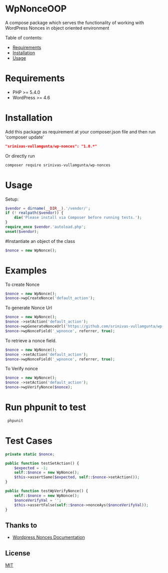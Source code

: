 # WpNonceOOP
A compose package which serves the functionality of working with WordPress Nonces in object oriented environment


Table of contents:
 * [Requirements](#requirements)
 * [Installation](#installation)
 * [Usage](#usage)

# Requirements

* PHP >= 5.4.0
* WordPress >= 4.6

# Installation

Add this package as requirement at your composer.json file and
then run 'composer update'

```json
"srinivas-vullamgunta/wp-nonces": "1.0.*"
```

Or directly run

```bash
composer require srinivas-vullamgunta/wp-nonces
```

# Usage

Setup:

```php
$vendor = dirname(__DIR__).'/vendor/';
if (! realpath($vendor)) {
    die('Please install via Composer before running tests.');
}
require_once $vendor.'autoload.php';
unset($vendor);
```

#Instantiate an object of the class

```php
$nonce = new WpNonce();
```
# Examples


To create Nonce 

```php
$nonce = new WpNonce();  
$nonce->wpCreateNonce('default_action');
```

To generate Nonce Url

```php
$nonce = new WpNonce(); 
$nonce ->setAction('default_action');
$nonce->wpGenerateNonceUrl('https://github.com/srinivas-vullamgunta/wp-nonces', '_wpnonce'));
$nonce->wpNonceField('_wpnonce', referrer, true);
```

To retrieve a nonce field.

```php
$nonce = new WpNonce(); 
$nonce ->setAction('default_action');
$nonce->wpNonceField('_wpnonce', referrer, true);
```

To Verify nonce

```php
$nonce = new WpNonce(); 
$nonce ->setAction('default_action');
$nonce->wpVerifyNonce($nonce);
```

# **Run phpunit** to test

 ```bash
  phpunit 
  ```

# Test Cases

```php
private static $nonce;

public function testSetAction() {
	$expected = -1;
	self::$nonce = new WpNonce();
	$this->assertSame($expected, self::$nonce->setAction());
}

public function testWpVerifyNonce() {  
	self::$nonce = new WpNonce();
	$nonceVerifyVal = '';
	$this->assertFalse(self::$nonce->nonceAys($nonceVerifyVal));
}
```

## Thanks to
* [Wordpress Nonces Documentation](https://codex.wordpress.org/WordPress_Nonces)

## License

[MIT](http://opensource.org/licenses/MIT)